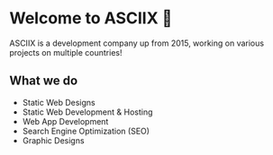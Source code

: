 # Welcome to ASCIIX 👋

ASCIIX is a development company up from 2015, working on various projects on multiple countries!

## What we do
- Static Web Designs
- Static Web Development & Hosting
- Web App Development
- Search Engine Optimization (SEO)
- Graphic Designs

<!--

**Here are some ideas to get you started:**

🙋‍♀️ A short introduction - what is your organization all about?
🌈 Contribution guidelines - how can the community get involved?
👩‍💻 Useful resources - where can the community find your docs? Is there anything else the community should know?
🍿 Fun facts - what does your team eat for breakfast?
🧙 Remember, you can do mighty things with the power of [Markdown](https://docs.github.com/github/writing-on-github/getting-started-with-writing-and-formatting-on-github/basic-writing-and-formatting-syntax)
-->
